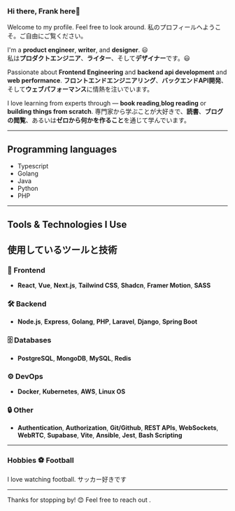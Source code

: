 ### Hi there, Frank here👋
Welcome to my profile. Feel free to look around.
私のプロフィールへようこそ。ご自由にご覧ください。

I'm a **product engineer**, **writer**, and **designer**. 😃  
私は**プロダクトエンジニア**、**ライター**、そして**デザイナー**です。😃

Passionate about **Frontend Engineering** and **backend api development** and  **web performance**. 
**フロントエンドエンジニアリング**、**バックエンドAPI開発**、そして**ウェブパフォーマンス**に情熱を注いでいます。

I love learning from experts through — **book reading**,**blog reading** or **building things from scratch**.
専門家から学ぶことが大好きで、**読書**、**ブログの閲覧**、あるいは**ゼロから何かを作ること**を通じて学んでいます。

---
## Programming languages
- Typescript
- Golang
- Java
- Python
- PHP
---
## Tools & Technologies I Use
## 使用しているツールと技術

### 🚀 Frontend
- **React**, **Vue**, **Next.js**, **Tailwind CSS**, **Shadcn**, **Framer Motion**, **SASS**

### 🛠️ Backend
- **Node.js**, **Express**, **Golang**, **PHP**, **Laravel**, **Django**, **Spring Boot**

### 🗄️ Databases
- **PostgreSQL**, **MongoDB**, **MySQL**, **Redis**

### ⚙️ DevOps
- **Docker**, **Kubernetes**, **AWS**, **Linux OS**

### 🔒 Other
- **Authentication**, **Authorization**, **Git/Github**, **REST APIs**, **WebSockets**, **WebRTC**, **Supabase**, **Vite**, **Ansible**, **Jest**, **Bash Scripting**

---

### Hobbies ⚽️ Football

I love watching football.
サッカー好きです


---

Thanks for stopping by! 😊 
Feel free to reach out .
